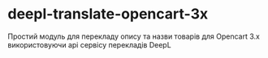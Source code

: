 # deepl-translate-opencart-3x

Простий модуль для перекладу опису та назви товарів для Opencart 3.x використовуючи api сервісу перекладів DeepL